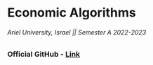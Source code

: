 # Economic Algorithms

###### Ariel University, Israel || Semester A 2022-2023

### Official GitHub - [Link](https://github.com/erelsgl-at-ariel/algorithms-5783)
